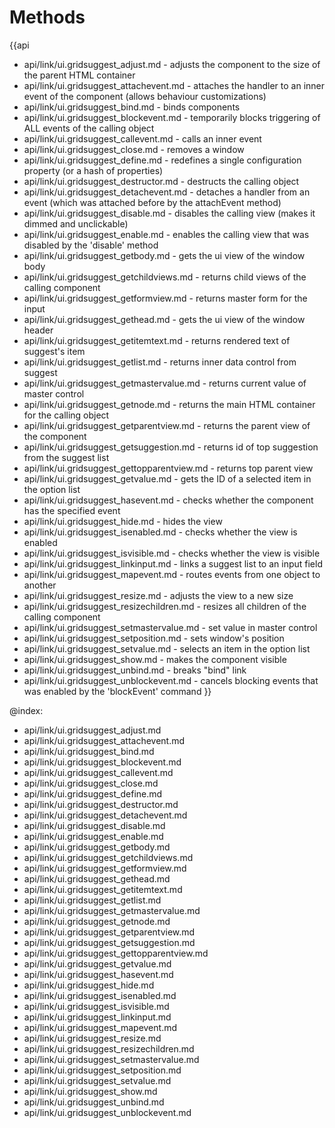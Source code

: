 Methods
=======

{{api
- api/link/ui.gridsuggest_adjust.md - adjusts the component to the size of the parent HTML container
- api/link/ui.gridsuggest_attachevent.md - attaches the handler to an inner event of the component (allows behaviour customizations)
- api/link/ui.gridsuggest_bind.md - binds components
- api/link/ui.gridsuggest_blockevent.md - temporarily blocks triggering of ALL events of the calling object
- api/link/ui.gridsuggest_callevent.md - calls an inner event
- api/link/ui.gridsuggest_close.md - removes a window
- api/link/ui.gridsuggest_define.md - redefines a single configuration property (or a hash of properties)
- api/link/ui.gridsuggest_destructor.md - destructs the calling object
- api/link/ui.gridsuggest_detachevent.md - detaches a handler from an event (which was attached before by the attachEvent method)
- api/link/ui.gridsuggest_disable.md - disables the calling view (makes it dimmed and unclickable)
- api/link/ui.gridsuggest_enable.md - enables the calling view that was disabled by the 'disable' method
- api/link/ui.gridsuggest_getbody.md - gets the ui view of the window body
- api/link/ui.gridsuggest_getchildviews.md - returns child views of the calling component
- api/link/ui.gridsuggest_getformview.md - returns master form for the input
- api/link/ui.gridsuggest_gethead.md - gets the ui view of the window header
- api/link/ui.gridsuggest_getitemtext.md - returns rendered text of suggest's item
- api/link/ui.gridsuggest_getlist.md - returns inner data control from suggest
- api/link/ui.gridsuggest_getmastervalue.md - returns current value of master control
- api/link/ui.gridsuggest_getnode.md - returns the main HTML container for the calling object
- api/link/ui.gridsuggest_getparentview.md - returns the parent view of the component
- api/link/ui.gridsuggest_getsuggestion.md - returns id of top suggestion from the suggest list
- api/link/ui.gridsuggest_gettopparentview.md - returns top parent view
- api/link/ui.gridsuggest_getvalue.md - gets the ID of a selected item in the option list
- api/link/ui.gridsuggest_hasevent.md - checks whether the component has the specified event
- api/link/ui.gridsuggest_hide.md - hides the view
- api/link/ui.gridsuggest_isenabled.md - checks whether the view is enabled
- api/link/ui.gridsuggest_isvisible.md - checks whether the view is visible
- api/link/ui.gridsuggest_linkinput.md - links a suggest list to an input field
- api/link/ui.gridsuggest_mapevent.md - routes events from one object to another
- api/link/ui.gridsuggest_resize.md - adjusts the view to a new size
- api/link/ui.gridsuggest_resizechildren.md - resizes all children of the calling component
- api/link/ui.gridsuggest_setmastervalue.md - set value in master control
- api/link/ui.gridsuggest_setposition.md - sets window's position
- api/link/ui.gridsuggest_setvalue.md - selects an item in the option list
- api/link/ui.gridsuggest_show.md - makes the component visible
- api/link/ui.gridsuggest_unbind.md - breaks "bind" link
- api/link/ui.gridsuggest_unblockevent.md - cancels blocking events that was enabled by the 'blockEvent' command
}}

@index:
- api/link/ui.gridsuggest_adjust.md
- api/link/ui.gridsuggest_attachevent.md
- api/link/ui.gridsuggest_bind.md
- api/link/ui.gridsuggest_blockevent.md
- api/link/ui.gridsuggest_callevent.md
- api/link/ui.gridsuggest_close.md
- api/link/ui.gridsuggest_define.md
- api/link/ui.gridsuggest_destructor.md
- api/link/ui.gridsuggest_detachevent.md
- api/link/ui.gridsuggest_disable.md
- api/link/ui.gridsuggest_enable.md
- api/link/ui.gridsuggest_getbody.md
- api/link/ui.gridsuggest_getchildviews.md
- api/link/ui.gridsuggest_getformview.md
- api/link/ui.gridsuggest_gethead.md
- api/link/ui.gridsuggest_getitemtext.md
- api/link/ui.gridsuggest_getlist.md
- api/link/ui.gridsuggest_getmastervalue.md
- api/link/ui.gridsuggest_getnode.md
- api/link/ui.gridsuggest_getparentview.md
- api/link/ui.gridsuggest_getsuggestion.md
- api/link/ui.gridsuggest_gettopparentview.md
- api/link/ui.gridsuggest_getvalue.md
- api/link/ui.gridsuggest_hasevent.md
- api/link/ui.gridsuggest_hide.md
- api/link/ui.gridsuggest_isenabled.md
- api/link/ui.gridsuggest_isvisible.md
- api/link/ui.gridsuggest_linkinput.md
- api/link/ui.gridsuggest_mapevent.md
- api/link/ui.gridsuggest_resize.md
- api/link/ui.gridsuggest_resizechildren.md
- api/link/ui.gridsuggest_setmastervalue.md
- api/link/ui.gridsuggest_setposition.md
- api/link/ui.gridsuggest_setvalue.md
- api/link/ui.gridsuggest_show.md
- api/link/ui.gridsuggest_unbind.md
- api/link/ui.gridsuggest_unblockevent.md


